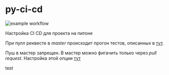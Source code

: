 # py-ci-cd
![example workflow](https://github.com/koshi8bit/py-ci-cd/actions/workflows/python-app.yml/badge.svg)

Настройка CI CD для проекта на питоне

При пулл реквесте в *master* происходит прогон тестов, описанных в [тут](.github/workflows/python-app.yml).

Пуш в мастер запрещен. В мастер можно фигачить только через *pull request*. Настройка этой опции [тут](https://github.com/koshi8bit/py-ci-cd/settings/branches)

test

